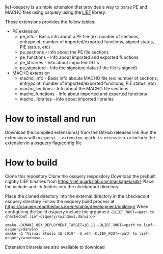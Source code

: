 lief-osquery is a simple extension that provides a way to parse PE and MACHO files using osquery using the [LIEF](https://lief.quarkslab.com/) library.

These extensions provides the follow tables:
* PE extension
  * pe_info - Basic info about a PE file (ex: number of sections, entrypoint, number of imported/exported functions, signed status, PIE status, etc)
  * pe_sections - Info about the PE file sections
  * pe_functions - Info about imported and exported functions
  * pe_libraries - Info about imported DLLs
  * pe_signature - Info the signature data (if the file is signed)
* MACHO extension
  * macho_info - Basic info abouta MACHO file (ex: number of sections, entrypoint, number of imported/exported functions, PIE status, etc)
  * macho_sections - Info about the MACHO file sections
  * macho_functions - Info about imported and exported functions
  * macho_libraries - Info about imported libraries
  
# How to install and run
Download the compiled extension(s) from the GitHub releases link
Run the extensions with `osqueryi --extension <path to extension>` or include the extension in a osquery flag/config file

# How to build
Clone this repository
Clone the osquery respository
Download the prebuilt nightly LIEF binaries from https://lief.quarkslab.com/packages/sdk/
Place the include and lib folders into the checkedout directory

Place the cloned directory into the external directory in the checkedout osquery directory
Follow the osquery build process at https://osquery.readthedocs.io/en/stable/development/building/
When configuring the build osquery include the argument `-DLIEF_ROOT=<path to checkedout lief-osquery/{windows,darwin}>`  
```
cmake -DCMAKE_OSX_DEPLOYMENT_TARGET=10.11 -DLIEF_ROOT=<path to lief-osquery/darwin>  ..
cmake -G "Visual Studio 16 2019" -A x64 -DLIEF_ROOT=<path to lief-osquery/windows>..
```
Extension binareis are also available to download
